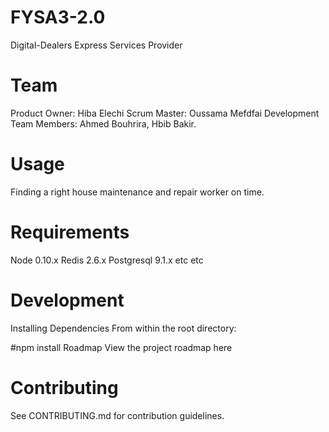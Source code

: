# FYSA3-2.0

Digital-Dealers
Express Services Provider

# Team
Product Owner: Hiba Elechi
Scrum Master: Oussama Mefdfai
Development Team Members: Ahmed Bouhrira, Hbib Bakir.

# Usage
Finding a right house maintenance and repair worker on time.

# Requirements
Node 0.10.x
Redis 2.6.x
Postgresql 9.1.x
etc
etc
# Development
Installing Dependencies
From within the root directory:

#npm install
Roadmap
View the project roadmap here

# Contributing
See CONTRIBUTING.md for contribution guidelines.
